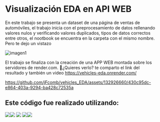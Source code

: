 # Visualización EDA en API WEB

En este trabajo se presenta un dataset de una página de ventas de automóviles, el trabajo inicia con el preprocesamiento de datos rellenando valores nulos y verificando valores duplicados, tipos de datos correctos entre otros, el nootbook se encuentra en la carpeta con el mismo nombre. Pero te dejo un vistazo

![imagen1](https://github.com/jFcomb/vehicles_EDA/assets/132926660/f5884751-da6f-41b9-a2f0-31d4696c3d8c)

El trabajo se finaliza con la creación de una APP WEB montada sobre los servidores de render.com.
:eyes:¿Quieres verlo? te comparto el link del resultado y también un video
https://vehicles-eda.onrender.com/


https://github.com/jFcomb/vehicles_EDA/assets/132926660/430c95dc-e864-403a-9294-ba428c72535a



## Este código fue realizado utilizando:
<img src="https://img.shields.io/badge/Visual_Studio_Code-0078D4?style=for-the-badge&logo=visual%20studio%20code&logoColor=white" /><img src="https://img.shields.io/badge/Python-FFD43B?style=for-the-badge&logo=python&logoColor=blue" /> <img src= "https://img.shields.io/badge/Pandas-2C2D72?style=for-the-badge&logo=pandas&logoColor=white"/> <img src ="https://img.shields.io/badge/Streamlit-FF4B4B?style=for-the-badge&logo=Streamlit&logoColor=white" /><img src = "https://img.shields.io/badge/Plotly-239120?style=for-the-badge&logo=plotly&logoColor=white">


